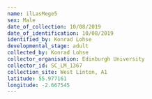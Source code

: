 ```yaml
---
name: ilLasMege5
sex: Male
date_of_collection: 10/08/2019
date_of_identification: 10/08/2019
identified_by: Konrad Lohse
developmental_stage: adult
collected_by: Konrad Lohse
collector_organisation: Edinburgh University
collector_id: SC_LM_1367
collection_site: West Linton, A1
latitude: 55.977161
longitude: -2.667545
---
```


